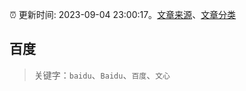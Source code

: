 :alarm_clock: 更新时间: 2023-09-04 23:00:17。[文章来源](/README.md)、[文章分类](/TAGS.md)

## 百度


> 关键字：`baidu`、`Baidu`、`百度`、`文心`




